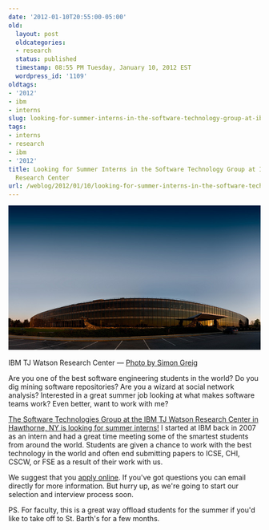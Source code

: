 ```yaml
---
date: '2012-01-10T20:55:00-05:00'
old:
  layout: post
  oldcategories:
  - research
  status: published
  timestamp: 08:55 PM Tuesday, January 10, 2012 EST
  wordpress_id: '1109'
oldtags:
- '2012'
- ibm
- interns
slug: looking-for-summer-interns-in-the-software-technology-group-at-ibm-tj-watson-research-center
tags:
- interns
- research
- ibm
- '2012'
title: Looking for Summer Interns in the Software Technology Group at IBM TJ Watson
  Research Center
url: /weblog/2012/01/10/looking-for-summer-interns-in-the-software-technology-group-at-ibm-tj-watson-research-center/
---
```


<div class="image caption center">
    <img src="/weblog/media/2012/01/Watson-Research-Center.jpg" alt="IBM TJ Watson Research Center (Photo by Simon Greig)">
    <p>IBM TJ Watson Research Center &mdash; <a href="http://www.flickr.com/photos/xrrr/2478142363/">Photo by Simon Greig</a></p>
</div>

Are you one of the best software engineering students in the world? Do you dig mining software repositories? Are you a wizard at social network analysis? Interested in a great summer job looking at what makes software teams work? Even better, want to work with me?

[The Software Technologies Group at the IBM TJ Watson Research Center in Hawthorne, NY is looking for summer interns!](http://researcher.ibm.com/view_project.php?id=1811) I started at IBM back in 2007 as an intern and had a great time meeting some of the smartest students from around the world. Students are given a chance to work with the best technology in the world and often end submitting papers to ICSE, CHI, CSCW, or FSE as a result of their work with us.

We suggest that you [apply online](https://jobs3.netmedia1.com/cp/job_summary.jsp?job_id=RES-0451733). If you've got questions you can email directly for more information. But hurry up, as we're going to start our selection and interview process soon.

PS. For faculty, this is a great way offload students for the summer if you'd like to take off to St. Barth's for a few months.